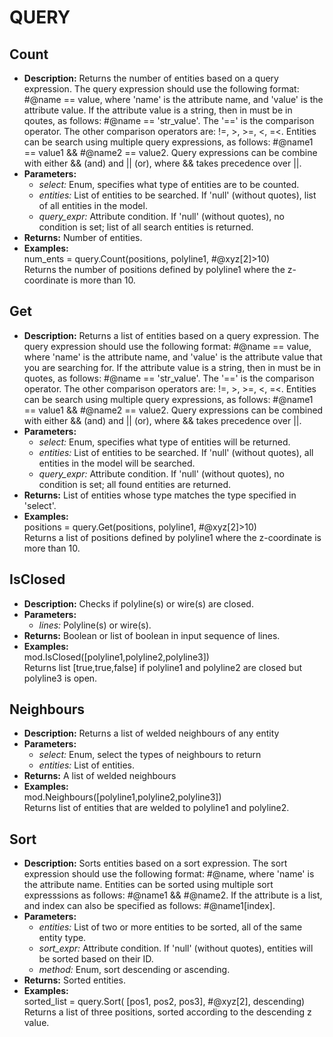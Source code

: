 # QUERY    

## Count  
* **Description:** Returns the number of entities based on a query expression.
The query expression should use the following format: #@name == value,
where 'name' is the attribute name, and 'value' is the attribute value.
If the attribute value is a string, then in must be in qoutes, as follows: #@name == 'str_value'.
The '==' is the comparison operator. The other comparison operators are: !=, >, >=, <, =<.
Entities can be search using multiple query expressions, as follows:  #@name1 == value1 &&  #@name2 == value2.
Query expressions can be combine with either && (and) and || (or), where
&& takes precedence over ||.  
* **Parameters:**  
  * *select:* Enum, specifies what type of entities are to be counted.  
  * *entities:* List of entities to be searched. If 'null' (without quotes), list of all entities in the model.  
  * *query_expr:* Attribute condition. If 'null' (without quotes), no condition is set; list of all search entities is returned.  
* **Returns:** Number of entities.  
* **Examples:**  
num_ents = query.Count(positions, polyline1, #@xyz[2]>10)  
Returns the number of positions defined by polyline1 where the z-coordinate is more than 10.
  
  
## Get  
* **Description:** Returns a list of entities based on a query expression.
The query expression should use the following format: #@name == value,
where 'name' is the attribute name, and 'value' is the attribute value that you are searching for.
If the attribute value is a string, then in must be in quotes, as follows: #@name == 'str_value'.
The '==' is the comparison operator. The other comparison operators are: !=, >, >=, <, =<.
Entities can be search using multiple query expressions, as follows:  #@name1 == value1 &&  #@name2 == value2.
Query expressions can be combined with either && (and) and || (or), where
&& takes precedence over ||.  
* **Parameters:**  
  * *select:* Enum, specifies what type of entities will be returned.  
  * *entities:* List of entities to be searched. If 'null' (without quotes), all entities in the model will be searched.  
  * *query_expr:* Attribute condition. If 'null' (without quotes), no condition is set; all found entities are returned.  
* **Returns:** List of entities whose type matches the type specified in 'select'.  
* **Examples:**  
positions = query.Get(positions, polyline1, #@xyz[2]>10)  
Returns a list of positions defined by polyline1 where the z-coordinate is more than 10.
  
  
## IsClosed  
* **Description:** Checks if polyline(s) or wire(s) are closed.  
* **Parameters:**  
  * *lines:* Polyline(s) or wire(s).  
* **Returns:** Boolean or list of boolean in input sequence of lines.  
* **Examples:**  
mod.IsClosed([polyline1,polyline2,polyline3])  
Returns list [true,true,false] if polyline1 and polyline2 are closed but polyline3 is open.
  
  
## Neighbours  
* **Description:** Returns a list of welded neighbours of any entity  
* **Parameters:**  
  * *select:* Enum, select the types of neighbours to return  
  * *entities:* List of entities.  
* **Returns:** A list of welded neighbours  
* **Examples:**  
mod.Neighbours([polyline1,polyline2,polyline3])  
Returns list of entities that are welded to polyline1 and polyline2.
  
  
## Sort  
* **Description:** Sorts entities based on a sort expression.
The sort expression should use the following format: #@name, where 'name' is the attribute name.
Entities can be sorted using multiple sort expresssions as follows: #@name1 && #@name2.
If the attribute is a list, and index can also be specified as follows: #@name1[index].  
* **Parameters:**  
  * *entities:* List of two or more entities to be sorted, all of the same entity type.  
  * *sort_expr:* Attribute condition. If 'null' (without quotes), entities will be sorted based on their ID.  
  * *method:* Enum, sort descending or ascending.  
* **Returns:** Sorted entities.  
* **Examples:**  
sorted_list = query.Sort( [pos1, pos2, pos3], #@xyz[2], descending)  
Returns a list of three positions, sorted according to the descending z value.
  
  
